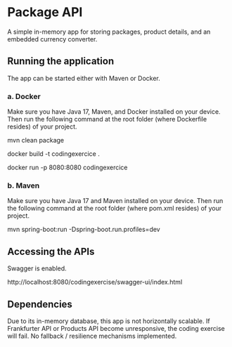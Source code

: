 
# Package API

A simple in-memory app for storing packages, product details, and an embedded currency converter.



## Running the application

The app can be started either with Maven or Docker.

### a. Docker   
Make sure you have Java 17, Maven, and Docker installed on your device. Then run the following command at the root folder (where Dockerfile resides) of your project.

mvn clean package

docker build -t codingexercice .

docker run -p 8080:8080 codingexercice

### b. Maven

Make sure you have Java 17 and Maven installed on your device. Then run the following command at the root folder (where pom.xml resides) of your project.

mvn spring-boot:run -Dspring-boot.run.profiles=dev

## Accessing the APIs

Swagger is enabled.

http://localhost:8080/codingexercise/swagger-ui/index.html


## Dependencies
Due to its in-memory database, this app is not horizontally scalable.
If Frankfurter API or Products API become unresponsive, the coding exercise will fail. No fallback / resilience mechanisms implemented. 

